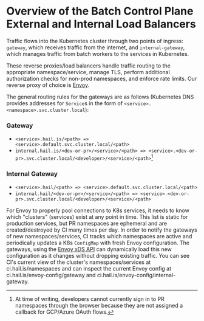 # Overview of the Batch Control Plane External and Internal Load Balancers

Traffic flows into the Kubernetes cluster through two points of ingress: `gateway`,
which receives traffic from the internet, and `internal-gateway`, which manages traffic
from batch workers to the services in Kubernetes.

These reverse proxies/load balancers handle traffic routing to the appropriate
namespace/service, manage TLS, perform additional authorization checks for non-prod
namespaces, and enforce rate limits.
Our reverse proxy of choice is [Envoy](https://www.envoyproxy.io/).

The general routing rules for the gateways are as follows (Kubernetes DNS provides addresses
for `Service`s in the form of `<service>.<namespace>.svc.cluster.local`):

### Gateway
- `<service>.hail.is/<path> => <service>.default.svc.cluster.local/<path>`
- `internal.hail.is/<dev-or-pr>/<service>/<path> => <service>.<dev-or-pr>.svc.cluster.local/<developer>/<service>/<path>`[^1]

[^1]: At time of writing, developers cannot currently sign in to PR namespaces through the
browser because they are not assigned a callback for GCP/Azure OAuth flows.


### Internal Gateway
- `<service>.hail/<path> => <service>.default.svc.cluster.local/<path>`
- `internal.hail/<dev-or-pr>/<service>/<path> => <service>.<dev-or-pr>.svc.cluster.local/<developer>/<service>/<path>`

For Envoy to properly pool connections to K8s services, it needs to know
which "clusters" (services) exist at any point in time. This list is static for
production services, but PR namespaces are ephemeral and are
created/destroyed by CI many times per day. In order to notify the gateways
of new namespaces/services, CI tracks which namespaces are active and periodically
updates a K8s `ConfigMap` with fresh Envoy configuration. The gateways, using the
[Envoy xDS API](https://www.envoyproxy.io/docs/envoy/latest/intro/arch_overview/operations/dynamic_configuration#xds-configuration-api-overview)
can dynamically load this new configuration as it changes without dropping existing traffic.
You can see CI's current view of the cluster's namespaces/services at ci.hail.is/namespaces
and can inspect the current Envoy config at ci.hail.is/envoy-config/gateway and
ci.hail.is/envoy-config/internal-gateway.
